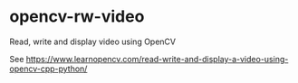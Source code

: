 # opencv-rw-video
Read, write and display video using OpenCV

See https://www.learnopencv.com/read-write-and-display-a-video-using-opencv-cpp-python/
